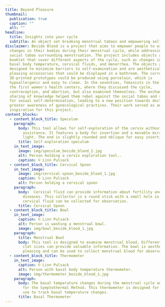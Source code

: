 ```yaml
---
title: Beyond Pleasure
thumbnail:
  publication: true
  caption: ""
  alt: ""
headline:
  title: Insights into your cycle
  subtitle: An object set breaking menstrual taboos and empowering self-exploration.
disclaimer: Beside Blood is a project that aims to empower people to explore the
  changes in their bodies during their menstrual cycle, while addressing the
  social taboo surrounding menstruation. The project includes objects and a
  booklet that cover different aspects of the cycle, such as changes in cervix,
  basal body temperature, cervical fluids, and menorrhea. The objects are
  designed to minimize barriers to self-examination and are aesthetically
  pleasing accessories that could be displayed in a bathroom. The current
  3D-printed prototypes could be produced using porcelain, which is
  hypoallergenic and easy to clean. In the seventies, feminists in the USA built
  the first women's health centers, where they discussed the cycle,
  contraception, and abortion, but also examined themselves. The exchange and
  sharing of knowledge helped them rebel against the social taboo and stand up
  for sexual self-determination, leading to a new position towards doctors and
  greater awareness of gynecological practices. Their work served as an
  inspiration for this project.
content_blocks:
  - content_block_title: Speculum
    paragraph:
      body: This tool allows for self-exploration of the cervix without the need for
        assistance. It features a body for insertion and a movable mirror with a
        light. The end is slightly rounded and oblique for easy insertion.
      title: Self-exploration speculum
    in_text_image:
      image: img/speculum_beside_blood_2.jpg
      alt: Person holding a cervix exploration tool..
      caption: © Linn Pulsack
  - content_block_title: Cervical Spoon
    in_text_image:
      image: img/cervical-spoon_beside_blood_1.jpg
      caption: © Linn Pulsack
      alt: Person holding a cervical spoon
    paragraph:
      body:  Cervical fluid can provide information about fertility and potential
        diseases. This collector is a round stick with a small hole in which
        cervical fluid can be collected for observation.
      title: Cervical Spoon
  - content_block_title: Bowl
    in_text_image:
      caption: © Linn Pulsack
      alt: Person is washing a menstrual bowl.
      image: img/bowl_beside_blood_1.jpg
    paragraph:
      title: Menstrual Bowl
      body: This tool is designed to examine menstrual blood. Different colors and
        clot sizes can provide valuable information. The bowl is aesthetically
        pleasing and can be used to collect menstrual blood for observation.
  - content_block_title: Thermometer
    in_text_image:
      caption: © Linn Pulsack
      alt: Person with basal body temperature thermometer.
      image: img/thermometer_beside_blood_1.jpg
    paragraph:
      body: The basal temperature changes during the menstrual cycle and is important
        for the Symptothermal Method. This thermometer is designed for personal
        use to track basal temperature changes.
      title: Basal Thermometer
---
```

